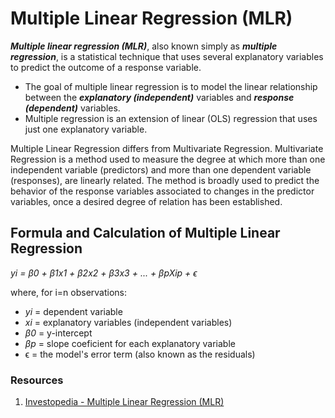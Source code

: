 # Multiple Linear Regression (MLR)

_**Multiple linear regression (MLR)**_, also known simply as _**multiple regression**_, is a statistical technique that uses several explanatory variables to predict the outcome of a response variable.
- The goal of multiple linear regression is to model the linear relationship between the _**explanatory (independent)**_ variables and _**response (dependent)**_ variables. 
- Multiple regression is an extension of linear (OLS) regression that uses just one explanatory variable.


Multiple Linear Regression differs from Multivariate Regression. Multivariate Regression is a method used to measure the degree at which more than one independent variable (predictors) and more than one dependent variable (responses), are linearly related. The method is broadly used to predict the behavior of the response variables associated to changes in the predictor variables, once a desired degree of relation has been established.

## Formula and Calculation of Multiple Linear Regression
_yi = β0 + β1x1 + β2x2 + β3x3 + ... + βpXip + ϵ_

where, for i=n observations:
- _yi_ = dependent variable
- _xi_ = explanatory variables (independent variables)
- _β0_ = y-intercept
- _βp_ = slope coeficient for each explanatory variable
- ϵ = the model's error term (also known as the residuals)


### Resources
1. [Investopedia - Multiple Linear Regression (MLR)](https://www.investopedia.com/terms/m/mlr.asp)
